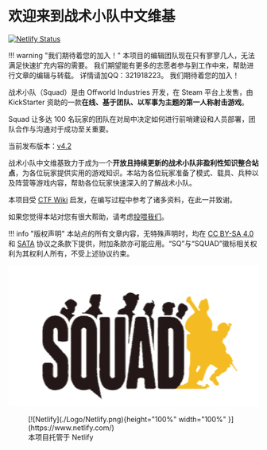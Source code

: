 # 欢迎来到战术小队中文维基

[![Netlify Status](https://api.netlify.com/api/v1/badges/0731eb51-4daf-4794-86f1-f10af6cda9db/deploy-status)](https://app.netlify.com/sites/polite-stroopwafel-e18e0d/deploys)

!!! warning "我们期待着您的加入！"
    本项目的编辑团队现在只有寥寥几人，无法满足快速扩充内容的需要。
    我们期望能有更多的志愿者参与到工作中来，帮助进行文章的编辑与转载。
    详情请加QQ：321918223。
    我们期待着您的加入！


战术小队（Squad）是由 Offworld Industries 开发，在 Steam 平台上发售，由 KickStarter 资助的一款**在线、基于团队、以军事为主题的第一人称射击游戏**。

Squad 让多达 100 名玩家的团队在对局中决定如何进行前哨建设和人员部署，团队合作与沟通对于成功至关重要。

当前发布版本：[v4.2](https://joinsquad.com/2023/02/07/squad-update-v4-2-release-notes)

战术小队中文维基致力于成为一个**开放且持续更新的战术小队非盈利性知识整合站点**，为各位玩家提供实用的游戏知识。本站为各位玩家准备了模式、载具、兵种以及阵营等游戏内容，帮助各位玩家快速深入的了解战术小队。

本项目受 [CTF Wiki](https://ctf-wiki.org/) 启发，在编写过程中参考了诸多资料，在此一并致谢。

如果您觉得本站对您有很大帮助，请考虑[投喂我们](./Intro/Support)。

!!! info "版权声明"
    本站点的所有文章内容，无特殊声明时，均在 [CC BY-SA 4.0](https://creativecommons.org/licenses/by-sa/4.0/deed.zh) 和 [SATA](https://github.com/zTrix/sata-license) 协议之条款下提供，附加条款亦可能应用。“SQ”与“SQUAD”徽标相关权利为其权利人所有，不受上述协议约束。

![SquadLogo](./Logo/SQUAD_540_300.png)

<figure markdown>
  [![Netlify](./Logo/Netlify.png){height="100%" width="100%" }](https://www.netlify.com/)
  <figcaption>本项目托管于 Netlify</figcaption>
</figure>